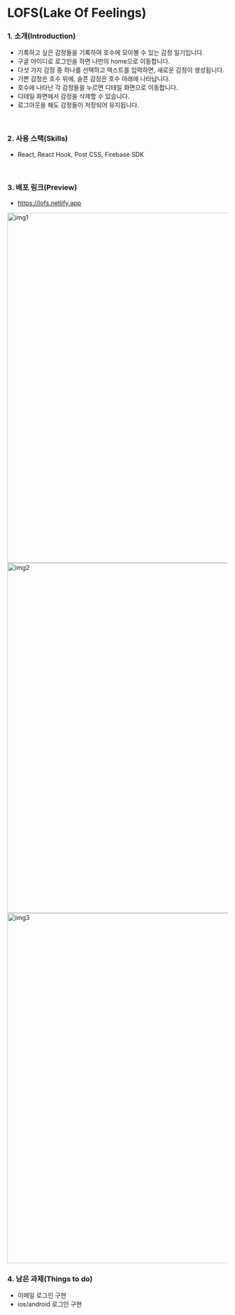 # LOFS(Lake Of Feelings)

### 1. 소개(Introduction)
- 기록하고 싶은 감정들을 기록하여 호수에 모아볼 수 있는 감정 일기입니다.
- 구글 아이디로 로그인을 하면 나만의 home으로 이동합니다.
- 다섯 가지 감정 중 하나를 선택하고 텍스트를 입력하면, 새로운 감정이 생성됩니다.
- 기쁜 감정은 호수 위에, 슬픈 감정은 호수 아래에 나타납니다.
- 호수에 나타난 각 감정들을 누르면 디테일 화면으로 이동합니다.
- 디테일 화면에서 감정을 삭제할 수 있습니다.
- 로그아웃을 해도 감정들이 저장되어 유지됩니다.
</br>
 
### 2. 사용 스택(Skills)
- React, React Hook, Post CSS, Firebase SDK
</br>
 
### 3. 배포 링크(Preview)
- https://lofs.netlify.app
<img width="800" alt="img1" src="https://user-images.githubusercontent.com/62868465/136769513-37be0497-4a81-47d9-8cd5-ec685e6b0085.png"/>
<img width="800" alt="img2" src="https://user-images.githubusercontent.com/62868465/136769612-006417ff-ba08-4e2d-9979-95fb0057babf.png"/>
<img width="800" alt="img3" src="https://user-images.githubusercontent.com/62868465/136769662-b83b14bf-ae11-4ddf-b51e-e436908bc6fa.png"/>

### 4. 남은 과제(Things to do)
- 이메일 로그인 구현
- ios/android 로그인 구현
